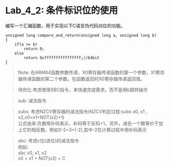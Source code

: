 <!--
 * @Author: Chengsen Dong 1034029664@qq.com
 * @Date: 2023-05-19 20:47:24
 * @LastEditors: Chengsen Dong 1034029664@qq.com
 * @LastEditTime: 2023-05-20 17:46:22
 * @FilePath: /OpenOS/src/arm64/lab4_2/README.md
 * @Description: 
 * Copyright (c) 2023 by ${git_name_email}(www.github.com/xddcore), All Rights Reserved. 
-->
# Lab_4_2: 条件标识位的使用

编写一个汇编函数，用于实现以下C语言伪代码对应的功能。
```
unsigned long compare_and_return(unsigned long a, unsigned long b)
{
    if(a >= b)
        return 0;
    else
        return 0xffffffffffffffff;//64bit
}
```

> Note: 在ARM64函数参数传递，X0寄存器传递函数的第一个参数，X1寄存器传递函数的第二个参数。在函数返回时X0寄存器传递返回值。

>待优化:考虑使用SBC指令，来快速完成需求。而不是用b跳转操作 
   
> sub: 减法指令     


> subs: 考虑NZCV寄存器的减法指令(NZCV判定过程:subs x0, x1 , x2,x0=x1+NOT(x2)+1)    
> 公式由来:负数用补码表示，补码等于反码+1。另外，减去一个数等价于加上它的相反数。例如3-2=3+(-2),其中-2在计算过程中用补码表示  



> sbc: 考虑c位(进位)的减法指令    
> 例如:      
> sbc x0, x1, x2  
> x0 = x1 + NOT(x2) + C

